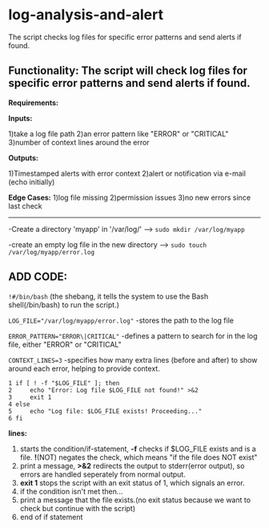 # log-analysis-and-alert
The script checks log files for specific error patterns and send alerts if found.

Functionality:
The script will check log files for specific error patterns and send alerts if found.
-------------------------------------------------------------------------------------
**Requirements:**

**Inputs:**

1)take a log file path
2)an error pattern like "ERROR" or "CRITICAL"
3)number of context lines around the error

**Outputs:**

1)Timestamped alerts with error context
2)alert or notification via e-mail (echo initially)

**Edge Cases:**
1)log file missing
2)permission issues
3)no new errors since last check

-------------------------------------------------------------------------------------
-Create a directory 'myapp' in '/var/log/' -->  `sudo mkdir /var/log/myapp`

-create an empty log file in the new directory --> `sudo touch /var/log/myapp/error.log`


**ADD CODE:**
---
`!#/bin/bash` 
(the shebang, it tells the system to use the Bash shell(/bin/bash) to run the script.)


`LOG_FILE="/var/log/myapp/error.log"`
-stores the path to the log file

`ERROR_PATTERN="ERROR\|CRITICAL"`
-defines a pattern to search for in the log file, either "ERROR" or "CRITICAL"

`CONTEXT_LINES=3`
-specifies how many extra lines (before and after) to show around each error, helping to provide context.


```
1 if [ ! -f "$LOG_FILE" ]; then
2 	  echo "Error: Log file $LOG_FILE not found!" >&2
3	  exit 1
4 else
5     echo "Log file: $LOG_FILE exists! Proceeding..."
6 fi
```
**lines:**
1. starts the condition/if-statement, **-f** checks if $LOG_FILE exists and is a file. **!**(NOT) negates the check, which means "if the file does NOT exist"
2. print a message, **>&2** redirects the output to stderr(error output), so errors are handled seperately from normal output.
3. **exit 1** stops the script with an exit status of 1, which signals an error.
4. if the condition isn't met then...
5. print a message that the file exists.(no exit status because we want to check but continue with the script)
6. end of if statement


 
